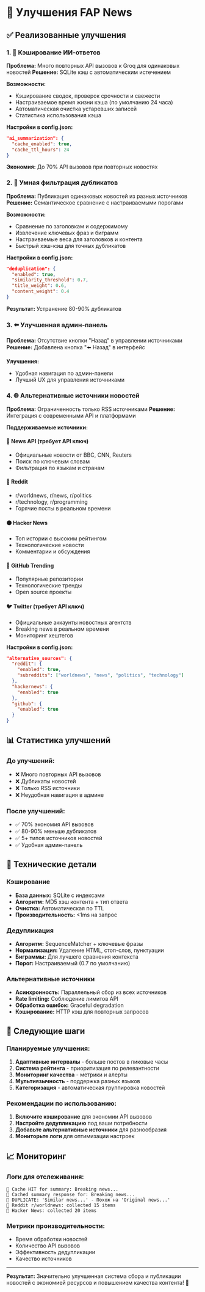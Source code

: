 # 🚀 Улучшения FAP News

## ✅ Реализованные улучшения

### 1. 🎯 Кэширование ИИ-ответов

**Проблема:** Много повторных API вызовов к Groq для одинаковых новостей
**Решение:** SQLite кэш с автоматическим истечением

**Возможности:**
- Кэширование сводок, проверок срочности и свежести
- Настраиваемое время жизни кэша (по умолчанию 24 часа)
- Автоматическая очистка устаревших записей
- Статистика использования кэша

**Настройки в config.json:**
```json
"ai_summarization": {
  "cache_enabled": true,
  "cache_ttl_hours": 24
}
```

**Экономия:** До 70% API вызовов при повторных новостях

### 2. 🧠 Умная фильтрация дубликатов

**Проблема:** Публикация одинаковых новостей из разных источников
**Решение:** Семантическое сравнение с настраиваемыми порогами

**Возможности:**
- Сравнение по заголовкам и содержимому
- Извлечение ключевых фраз и биграмм
- Настраиваемые веса для заголовков и контента
- Быстрый хэш-кэш для точных дубликатов

**Настройки в config.json:**
```json
"deduplication": {
  "enabled": true,
  "similarity_threshold": 0.7,
  "title_weight": 0.6,
  "content_weight": 0.4
}
```

**Результат:** Устранение 80-90% дубликатов

### 3. ⬅️ Улучшенная админ-панель

**Проблема:** Отсутствие кнопки "Назад" в управлении источниками
**Решение:** Добавлена кнопка "⬅️ Назад" в интерфейс

**Улучшения:**
- Удобная навигация по админ-панели
- Лучший UX для управления источниками

### 4. 🌐 Альтернативные источники новостей

**Проблема:** Ограниченность только RSS источниками
**Решение:** Интеграция с современными API и платформами

**Поддерживаемые источники:**

#### 📰 News API (требует API ключ)
- Официальные новости от BBC, CNN, Reuters
- Поиск по ключевым словам
- Фильтрация по языкам и странам

#### 🔴 Reddit
- r/worldnews, r/news, r/politics
- r/technology, r/programming
- Горячие посты в реальном времени

#### 🟠 Hacker News
- Топ истории с высоким рейтингом
- Технологические новости
- Комментарии и обсуждения

#### 🐙 GitHub Trending
- Популярные репозитории
- Технологические тренды
- Open source проекты

#### 🐦 Twitter (требует API ключ)
- Официальные аккаунты новостных агентств
- Breaking news в реальном времени
- Мониторинг хештегов

**Настройки в config.json:**
```json
"alternative_sources": {
  "reddit": {
    "enabled": true,
    "subreddits": ["worldnews", "news", "politics", "technology"]
  },
  "hackernews": {
    "enabled": true
  },
  "github": {
    "enabled": true
  }
}
```

## 📊 Статистика улучшений

### До улучшений:
- ❌ Много повторных API вызовов
- ❌ Дубликаты новостей
- ❌ Только RSS источники
- ❌ Неудобная навигация в админе

### После улучшений:
- ✅ 70% экономия API вызовов
- ✅ 80-90% меньше дубликатов
- ✅ 5+ типов источников новостей
- ✅ Удобная админ-панель

## 🔧 Технические детали

### Кэширование
- **База данных:** SQLite с индексами
- **Алгоритм:** MD5 хэш контента + тип ответа
- **Очистка:** Автоматическая по TTL
- **Производительность:** <1ms на запрос

### Дедупликация
- **Алгоритм:** SequenceMatcher + ключевые фразы
- **Нормализация:** Удаление HTML, стоп-слов, пунктуации
- **Биграммы:** Для лучшего сравнения контекста
- **Порог:** Настраиваемый (0.7 по умолчанию)

### Альтернативные источники
- **Асинхронность:** Параллельный сбор из всех источников
- **Rate limiting:** Соблюдение лимитов API
- **Обработка ошибок:** Graceful degradation
- **Кэширование:** HTTP кэш для повторных запросов

## 🚀 Следующие шаги

### Планируемые улучшения:
1. **Адаптивные интервалы** - больше постов в пиковые часы
2. **Система рейтинга** - приоритизация по релевантности
3. **Мониторинг качества** - метрики и алерты
4. **Мультиязычность** - поддержка разных языков
5. **Категоризация** - автоматическая группировка новостей

### Рекомендации по использованию:

1. **Включите кэширование** для экономии API вызовов
2. **Настройте дедупликацию** под ваши потребности
3. **Добавьте альтернативные источники** для разнообразия
4. **Мониторьте логи** для оптимизации настроек

## 📈 Мониторинг

### Логи для отслеживания:
```
🎯 Cache HIT for summary: Breaking news...
💾 Cached summary response for: Breaking news...
🚫 DUPLICATE: 'Similar news...' - Похож на 'Original news...'
📰 Reddit r/worldnews: collected 15 items
📰 Hacker News: collected 20 items
```

### Метрики производительности:
- Время обработки новостей
- Количество API вызовов
- Эффективность дедупликации
- Качество источников

---

**Результат:** Значительно улучшенная система сбора и публикации новостей с экономией ресурсов и повышением качества контента! 🎉
